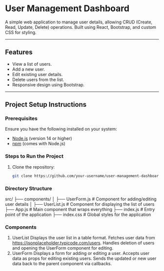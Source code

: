 # User Management Dashboard

A simple web application to manage user details, allowing CRUD (Create, Read, Update, Delete) operations. Built using React, Bootstrap, and custom CSS for styling.

---

## **Features**
- View a list of users.
- Add a new user.
- Edit existing user details.
- Delete users from the list.
- Responsive design using Bootstrap.

---

## **Project Setup Instructions**

### Prerequisites
Ensure you have the following installed on your system:
- [Node.js](https://nodejs.org) (version 14 or higher)
- [npm](https://www.npmjs.com/) (comes with Node.js)

### Steps to Run the Project
1. Clone the repository:
   ```bash
   git clone https://github.com/your-username/user-management-dashboard.git

### Directory Structure
src/
├── components/
│   ├── UserForm.js       # Component for adding/editing user details
│   ├── UserList.js       # Component for displaying the list of users
├── App.js                # Main component that wraps everything
├── index.js              # Entry point of the application
├── index.css             # Global styles for the application

### Components
1. UserList
Displays the user list in a table format.
Fetches user data from https://jsonplaceholder.typicode.com/users.
Handles deletion of users and opening the UserForm component for editing.
2. UserForm
Displays a form for adding or editing a user.
Accepts user data as props for editing existing users.
Sends the updated or new user data back to the parent component via callbacks.